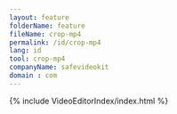 ```yaml
---
layout: feature
folderName: feature
fileName: crop-mp4
permalink: /id/crop-mp4
lang: id
tool: crop-mp4
companyName: safevideokit
domain : com
---
```


{% include VideoEditorIndex/index.html %}

   